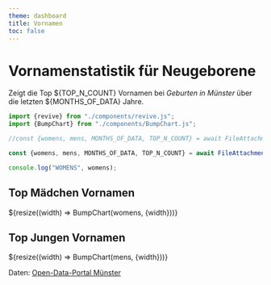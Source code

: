 ```yaml
---
theme: dashboard
title: Vornamen
toc: false
---
```


# Vornamenstatistik für Neugeborene

Zeigt die Top ${TOP_N_COUNT} Vornamen bei _Geburten in Münster_ über die letzten ${MONTHS_OF_DATA} Jahre.

```js
import {revive} from "./components/revive.js";
import {BumpChart} from "./components/BumpChart.js";
```

```js
//const {womens, mens, MONTHS_OF_DATA, TOP_N_COUNT} = await FileAttachment("data/top-ranked-players.json").json().then(revive);

const {womens, mens, MONTHS_OF_DATA, TOP_N_COUNT} = await FileAttachment("data/vornamen-geburten-topliste.json").json().then(revive);

console.log("WOMENS", womens);

```

<div class="grid">
  <div class="card">
    <h2>Top Mädchen Vornamen</h2>
    ${resize((width) => BumpChart(womens, {width}))}
  </div>
  <div class="card">
    <h2>Top Jungen Vornamen</h2>
    ${resize((width) => BumpChart(mens, {width}))}
  </div>
</div>

Daten: [Open-Data-Portal Münster](https://opendata.stadt-muenster.de/dataset/vornamenstatistik-f%C3%BCr-neugeborene-nach-geburtsjahr-m%C3%BCnster)